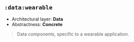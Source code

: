 ## `:data:wearable`

* Architectural layer: **Data**
* Abstractness: **Concrete**

> Data components, specific to a wearable application.
